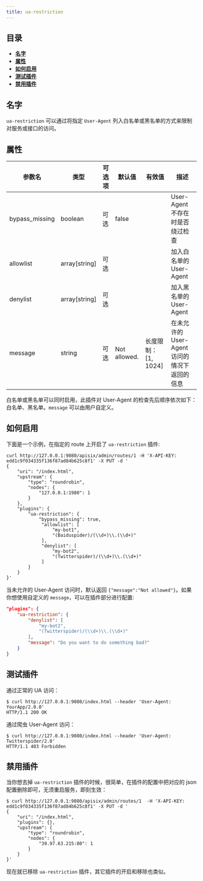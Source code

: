 ```yaml
---
title: ua-restriction
---
```


<!--
#
# Licensed to the Apache Software Foundation (ASF) under one or more
# contributor license agreements.  See the NOTICE file distributed with
# this work for additional information regarding copyright ownership.
# The ASF licenses this file to You under the Apache License, Version 2.0
# (the "License"); you may not use this file except in compliance with
# the License.  You may obtain a copy of the License at
#
#     http://www.apache.org/licenses/LICENSE-2.0
#
# Unless required by applicable law or agreed to in writing, software
# distributed under the License is distributed on an "AS IS" BASIS,
# WITHOUT WARRANTIES OR CONDITIONS OF ANY KIND, either express or implied.
# See the License for the specific language governing permissions and
# limitations under the License.
#
-->

## 目录

- [**名字**](#名字)
- [**属性**](#属性)
- [**如何启用**](#如何启用)
- [**测试插件**](#测试插件)
- [**禁用插件**](#禁用插件)

## 名字

`ua-restriction` 可以通过将指定 `User-Agent` 列入白名单或黑名单的方式来限制对服务或接口的访问。

## 属性

| 参数名    | 类型          | 可选项 | 默认值 | 有效值 | 描述                             |
| --------- | ------------- | ------ | ------ | ------ | -------------------------------- |
| bypass_missing  | boolean       | 可选    | false   |       | User-Agent 不存在时是否绕过检查 |
| allowlist | array[string] | 可选   |        |        | 加入白名单的 User-Agent |
| denylist | array[string] | 可选   |        |        | 加入黑名单的 User-Agent |
| message | string | 可选   | Not allowed. | 长度限制：[1, 1024] | 在未允许的 User-Agent 访问的情况下返回的信息 |

白名单或黑名单可以同时启用，此插件对 User-Agent 的检查先后顺序依次如下：白名单、黑名单。`message` 可以由用户自定义。

## 如何启用

下面是一个示例，在指定的 route 上开启了 `ua-restriction` 插件:

```shell
curl http://127.0.0.1:9080/apisix/admin/routes/1 -H 'X-API-KEY: edd1c9f034335f136f87ad84b625c8f1' -X PUT -d '
{
    "uri": "/index.html",
    "upstream": {
        "type": "roundrobin",
        "nodes": {
            "127.0.0.1:1980": 1
        }
    },
    "plugins": {
        "ua-restriction": {
            "bypass_missing": true,
             "allowlist": [
                 "my-bot1",
                 "(Baiduspider)/(\\d+)\\.(\\d+)"
             ],
             "denylist": [
                 "my-bot2",
                 "(Twitterspider)/(\\d+)\\.(\\d+)"
             ]
        }
    }
}'
```

当未允许的 User-Agent 访问时，默认返回 `{"message":"Not allowed"}`。如果你想使用自定义的 `message`，可以在插件部分进行配置:

```json
"plugins": {
    "ua-restriction": {
        "denylist": [
            "my-bot2",
            "(Twitterspider)/(\\d+)\\.(\\d+)"
        ],
        "message": "Do you want to do something bad?"
    }
}
```

## 测试插件

通过正常的 UA 访问：

```shell
$ curl http://127.0.0.1:9080/index.html --header 'User-Agent: YourApp/2.0.0'
HTTP/1.1 200 OK
```

通过爬虫 User-Agent 访问：

```shell
$ curl http://127.0.0.1:9080/index.html --header 'User-Agent: Twitterspider/2.0'
HTTP/1.1 403 Forbidden
```

## 禁用插件

当你想去掉 `ua-restriction` 插件的时候，很简单，在插件的配置中把对应的 json 配置删除即可，无须重启服务，即刻生效：

```shell
$ curl http://127.0.0.1:9080/apisix/admin/routes/1  -H 'X-API-KEY: edd1c9f034335f136f87ad84b625c8f1' -X PUT -d '
{
    "uri": "/index.html",
    "plugins": {},
    "upstream": {
        "type": "roundrobin",
        "nodes": {
            "39.97.63.215:80": 1
        }
    }
}'
```

现在就已移除 `ua-restriction` 插件，其它插件的开启和移除也类似。
